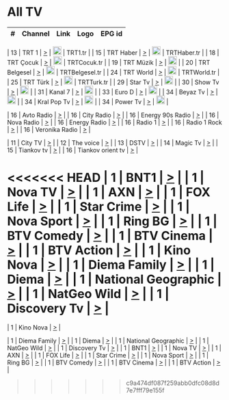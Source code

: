 <h1>All TV</h1>

| #   | Channel        | Link  | Logo | EPG id |
|:---:|:--------------:|:-----:|:----:|:------:|

| 13  | TRT 1            | [>](https://tv-trt1.medya.trt.com.tr/master.m3u8) | <img height="20" src="https://i.imgur.com/j786OLG.png"/> | TRT1.tr |
| 15  | TRT Haber        | [>](https://tv-trthaber.medya.trt.com.tr/master.m3u8) | <img height="20" src="https://i.imgur.com/OVfo8Ab.png"/> | TRTHaber.tr |
| 18  | TRT Çocuk        | [>](https://tv-trtcocuk.medya.trt.com.tr/master.m3u8) | <img height="20" src="https://i.imgur.com/QLFmD6d.png"/> | TRTCocuk.tr |
| 19  | TRT Müzik        | [>](https://tv-trtmuzik.medya.trt.com.tr/master.m3u8) | <img height="20" src="https://i.imgur.com/fIVFCEd.png"/> |
| 20  | TRT Belgesel     | [>](https://tv-trtbelgesel.medya.trt.com.tr/master.m3u8) | <img height="20" src="https://i.imgur.com/MGO87pe.png"/> | TRTBelgesel.tr |
| 24  | TRT World        | [>](https://tv-trtworld.medya.trt.com.tr/master.m3u8) | <img height="20" src="https://i.imgur.com/JEA2xpv.png"/> | TRTWorld.tr |
| 25  | TRT Türk         | [>](https://tv-trtturk.medya.trt.com.tr/master.m3u8) | <img height="20" src="https://i.imgur.com/OSTOQNw.png"/> | TRTTurk.tr |
| 29  | Star Tv   | [>](https://dogus-live.daioncdn.net/startv/startv_360p.m3u8) | <img height="20" src="https://i.imgur.com/IebUZx1.png"/> |
| 30  | Show Tv     | [>](https://ciner-live.daioncdn.net/showtv/showtv.m3u8) | <img height="20" src="https://i.imgur.com/IebUZx1.png"/> |
| 31  | Kanal 7     | [>](https://kanal7-live.daioncdn.net/kanal7/kanal7.m3u8) | <img height="20" src="https://i.imgur.com/IebUZx1.png"/> |
| 33  | Euro D    | [>](https://www.youtube.com/user/KanalD/live) | <img height="20" src="https://i.imgur.com/IebUZx1.png"/> |
| 34  | Beyaz Tv     | [>](https://beyaztv-live.daioncdn.net/beyaztv/beyaztv.m3u8) | <img height="20" src="https://i.imgur.com/IebUZx1.png"/> |
| 34  | Kral Pop Tv     | [>](https://www.youtube.com/watch?v=GuFTuKoXepw) | <img height="20" src="https://i.imgur.com/IebUZx1.png"/> |
| 34  | Power Tv     | [>](https://livetv.powerapp.com.tr/powerTV/powerhd.smil/chunklist.m3u8) | <img height="20" src="https://i.imgur.com/IebUZx1.png"/> |

| 16  | Avto Radio | [>](http://stream.metacast.eu/avtoradio.mp3.m3u) |
| 16  | City Radio | [>](http://stream.metacast.eu/city.aac.m3u) |
| 16  | Energy 90s Radio | [>](http://stream.metacast.eu/energy-90s.m3u) |
| 16  | Nova Radio | [>](http://stream.metacast.eu/nova.aac.m3u) |
| 16  | Energy Radio | [>](http://stream.metacast.eu/nrj.aac.m3u) |
| 16  | Radio 1 | [>](http://stream.metacast.eu/radio1.aac.m3u) |
| 16  | Radio 1 Rock | [>](http://stream.metacast.eu/radio1rock.aac.m3u) |
| 16  | Veronika Radio | [>](http://stream.metacast.eu/veronika.aac.m3u) |

| 11  | City TV | [>](https://tv.city.bg/play/tshls/citytv/index.m3u8) |
| 12  | The voice | [>](https://bss1.neterra.tv/thevoice/thevoice.m3u8) |
| 13  | DSTV | [>](http://46.249.95.140:8081/hls/data.m3u8) |
| 14  | Magic Tv | [>](https://bss1.neterra.tv/magictv/magictv.m3u8) |
| 15  | Tiankov tv | [>](https://streamer103.neterra.tv/tiankov-folk/live.m3u8) |
| 16  | Tiankov orient tv | [>](https://streamer103.neterra.tv/tiankov-orient/live.m3u8) |

<<<<<<< HEAD
| 1 | BNT1 | [>](https://ymkaya.xyz:25606/tv/bnt1/playlist.m3u8?wmsAuthSign=c2VydmVyX3RpbWU9Mi8yMy8yMDI1IDE6MzI6NDggUE0maGFzaF92YWx1ZT1MZnNleHB4WGRLNnVjUTREQ1YvYmhBPT0mdmFsaWRtaW51dGVzPTYw) |
| 1 | Nova TV | [>](https://ymkaya.xyz:25606/tv/novatv/playlist.m3u8?wmsAuthSign=c2VydmVyX3RpbWU9Mi8yMy8yMDI1IDE6MzI6NTggUE0maGFzaF92YWx1ZT15N2hvcTNKeWpsd0Q1V25PajNlQU5RPT0mdmFsaWRtaW51dGVzPTYw) |
| 1 | AXN | [>](https://ymkaya.xyz:25606/tv/axn/playlist.m3u8?wmsAuthSign=c2VydmVyX3RpbWU9Mi8yMy8yMDI1IDE6MzM6MDkgUE0maGFzaF92YWx1ZT14R21KTGRPdDZhZjNjdUlxbm9wM2dRPT0mdmFsaWRtaW51dGVzPTYw) |
| 1 | FOX Life | [>](https://ymkaya.xyz:25606/tv/foxlife/playlist.m3u8?wmsAuthSign=c2VydmVyX3RpbWU9Mi8yMy8yMDI1IDE6MzM6MTggUE0maGFzaF92YWx1ZT12MlhTL2dreVgwcEV5MkJqMnczdCtnPT0mdmFsaWRtaW51dGVzPTYw) |
| 1 | Star Crime | [>](https://ymkaya.xyz:25606/tv/foxcrime/playlist.m3u8?wmsAuthSign=c2VydmVyX3RpbWU9Mi8yMy8yMDI1IDE6MzM6MjggUE0maGFzaF92YWx1ZT15WitvdkVPcnBkNCs3WndxM0JZODBBPT0mdmFsaWRtaW51dGVzPTYw) |
| 1 | Nova Sport | [>](https://ymkaya.xyz:25606/tv/novasport/playlist.m3u8?wmsAuthSign=c2VydmVyX3RpbWU9Mi8yMy8yMDI1IDE6MzM6MzkgUE0maGFzaF92YWx1ZT1qSGZ2cHVlakF3NGlMeDRMdHlFZmVnPT0mdmFsaWRtaW51dGVzPTYw) |
| 1 | Ring BG | [>](https://ymkaya.xyz:25606/tv/ringbg/playlist.m3u8?wmsAuthSign=c2VydmVyX3RpbWU9Mi8yMy8yMDI1IDE6MzM6NDkgUE0maGFzaF92YWx1ZT1mY0RyVVZvWkl4YTRxeE8zNkhhUTR3PT0mdmFsaWRtaW51dGVzPTYw) |
| 1 | BTV Comedy | [>](https://ymkaya.xyz:25606/tv/btvcomedy/playlist.m3u8?wmsAuthSign=c2VydmVyX3RpbWU9Mi8yMy8yMDI1IDE6MzM6NTkgUE0maGFzaF92YWx1ZT0wQjdISlFPVzhBcEZHZHlCeG44RTJ3PT0mdmFsaWRtaW51dGVzPTYw) |
| 1 | BTV Cinema | [>](https://ymkaya.xyz:25606/tv/btvcinema/playlist.m3u8?wmsAuthSign=c2VydmVyX3RpbWU9Mi8yMy8yMDI1IDE6MzQ6MDkgUE0maGFzaF92YWx1ZT1nZDBLa3Mrd3MrZ0srMjU5bmdreWVnPT0mdmFsaWRtaW51dGVzPTYw) |
| 1 | BTV Action | [>](https://ymkaya.xyz:25606/tv/btvaction/playlist.m3u8?wmsAuthSign=c2VydmVyX3RpbWU9Mi8yMy8yMDI1IDE6MzQ6MTkgUE0maGFzaF92YWx1ZT1pdFZ2RmVJSk9sUUJ5cVBWeWg2UkRBPT0mdmFsaWRtaW51dGVzPTYw) |
| 1 | Kino Nova | [>](https://ymkaya.xyz:25606/tv/kinonova/playlist.m3u8?wmsAuthSign=c2VydmVyX3RpbWU9Mi8yMy8yMDI1IDE6MzQ6MjkgUE0maGFzaF92YWx1ZT1UeiszN1NQL0pUY3VzV1dTVExRU0tRPT0mdmFsaWRtaW51dGVzPTYw) |
| 1 | Diema Family | [>](https://ymkaya.xyz:25606/tv/diemafamily/playlist.m3u8?wmsAuthSign=c2VydmVyX3RpbWU9Mi8yMy8yMDI1IDE6MzQ6MzkgUE0maGFzaF92YWx1ZT1mVVJnTHRFL0tIOHJ6ekZocUk4b2tBPT0mdmFsaWRtaW51dGVzPTYw) |
| 1 | Diema | [>](https://ymkaya.xyz:25606/tv/diema/playlist.m3u8?wmsAuthSign=c2VydmVyX3RpbWU9Mi8yMy8yMDI1IDE6MzU6MzMgUE0maGFzaF92YWx1ZT01Q29xbHJwZzh5SXNiVURJdHNtSWt3PT0mdmFsaWRtaW51dGVzPTYw) |
| 1 | National Geographic | [>](https://ymkaya.xyz:25606/tv/natgeo/playlist.m3u8?wmsAuthSign=c2VydmVyX3RpbWU9Mi8yMy8yMDI1IDE6MzU6NDMgUE0maGFzaF92YWx1ZT1uYit4dFlaUmRrem9KMzZHZnlKNTl3PT0mdmFsaWRtaW51dGVzPTYw) |
| 1 | NatGeo Wild | [>](https://ymkaya.xyz:25606/tv/natgeowild/playlist.m3u8?wmsAuthSign=c2VydmVyX3RpbWU9Mi8yMy8yMDI1IDE6MzU6NTMgUE0maGFzaF92YWx1ZT1nSll4T1FSd2lPaG1NYWRCLzBVK1JnPT0mdmFsaWRtaW51dGVzPTYw) |
| 1 | Discovery Tv | [>](https://ymkaya.xyz:25606/tv/discovery/playlist.m3u8?wmsAuthSign=c2VydmVyX3RpbWU9Mi8yMy8yMDI1IDE6MzY6MDMgUE0maGFzaF92YWx1ZT1GTVl6OSt0RTQyUjduSW1icXNGc1Z3PT0mdmFsaWRtaW51dGVzPTYw) |
=======


| 1 | Kino Nova | [>](https://ymkaya.xyz:11336/tv/kinonova/playlist.m3u8?wmsAuthSign=c2VydmVyX3RpbWU9MS8yLzIwMjUgNDo0MDoyMCBBTSZoYXNoX3ZhbHVlPWlFS1FrWEtMMVRFM3l5YklUWUJQUHc9PSZ2YWxpZG1pbnV0ZXM9NjA=) |

| 1 | Diema Family | [>](https://ymkaya.xyz:11336/tv/diemafamily/playlist.m3u8?wmsAuthSign=c2VydmVyX3RpbWU9MS8yLzIwMjUgNDo0MDozMCBBTSZoYXNoX3ZhbHVlPUVUaTVKTldvZTF5WVVCM0YwL21kaXc9PSZ2YWxpZG1pbnV0ZXM9NjA=) |
| 1 | Diema | [>](https://ymkaya.xyz:11336/tv/diema/playlist.m3u8?wmsAuthSign=c2VydmVyX3RpbWU9MS8yLzIwMjUgNDo0MDo0MCBBTSZoYXNoX3ZhbHVlPVlYMWVJT2NuUjNpUTBsaytEUFFOS2c9PSZ2YWxpZG1pbnV0ZXM9NjA=) |
| 1 | National Geographic | [>](https://ymkaya.xyz:11336/tv/natgeo/playlist.m3u8?wmsAuthSign=c2VydmVyX3RpbWU9MS8yLzIwMjUgNDo0MTo0MSBBTSZoYXNoX3ZhbHVlPTJQTlVmcG5nYWx0M013eUhGRGxnd0E9PSZ2YWxpZG1pbnV0ZXM9NjA=) |
| 1 | NatGeo Wild | [>](https://ymkaya.xyz:11336/tv/natgeowild/playlist.m3u8?wmsAuthSign=c2VydmVyX3RpbWU9MS8yLzIwMjUgNDo0MTo1MSBBTSZoYXNoX3ZhbHVlPVl1OXZaTTliN0hGWEN3eDBYd1duNkE9PSZ2YWxpZG1pbnV0ZXM9NjA=) |
| 1 | Discovery Tv | [>](https://ymkaya.xyz:11336/tv/discovery/playlist.m3u8?wmsAuthSign=c2VydmVyX3RpbWU9MS8yLzIwMjUgNDo0MjowMSBBTSZoYXNoX3ZhbHVlPWtBQmdLNlY2RmQwWElzMVYzSDJyVkE9PSZ2YWxpZG1pbnV0ZXM9NjA=) |
| 1 | BNT1 | [>](https://ymkaya.xyz:11336/tv/bnt1/playlist.m3u8?wmsAuthSign=c2VydmVyX3RpbWU9MS8yLzIwMjUgNDozODozOCBBTSZoYXNoX3ZhbHVlPVVrMVlRQXpJWlhYeUh6ZFVpSC9NMUE9PSZ2YWxpZG1pbnV0ZXM9NjA=) |
| 1 | Nova TV | [>](https://ymkaya.xyz:11336/tv/novatv/playlist.m3u8?wmsAuthSign=c2VydmVyX3RpbWU9MS8yLzIwMjUgNDozODo0OCBBTSZoYXNoX3ZhbHVlPUVxQjh1a0ZzYkVGZU8zZDFGTzdreVE9PSZ2YWxpZG1pbnV0ZXM9NjA=) |
| 1 | AXN | [>](https://ymkaya.xyz:11336/tv/axn/playlist.m3u8?wmsAuthSign=c2VydmVyX3RpbWU9MS8yLzIwMjUgNDozODo1OCBBTSZoYXNoX3ZhbHVlPUpkWStGY1hkNXhaOVpPZ0thQ0FZL3c9PSZ2YWxpZG1pbnV0ZXM9NjA=) |
| 1 | FOX Life | [>](https://ymkaya.xyz:11336/tv/foxlife/playlist.m3u8?wmsAuthSign=c2VydmVyX3RpbWU9MS8yLzIwMjUgNDozOToxMCBBTSZoYXNoX3ZhbHVlPWt1ZDc1T3AzYlZDTjJnSy9TU0xJZlE9PSZ2YWxpZG1pbnV0ZXM9NjA=) |
| 1 | Star Crime | [>](https://ymkaya.xyz:11336/tv/foxcrime/playlist.m3u8?wmsAuthSign=c2VydmVyX3RpbWU9MS8yLzIwMjUgNDozOToyMCBBTSZoYXNoX3ZhbHVlPXIwVU45Nm9FR1l2enNkTG9TanBxbmc9PSZ2YWxpZG1pbnV0ZXM9NjA=) |
| 1 | Nova Sport | [>](https://ymkaya.xyz:11336/tv/novasport/playlist.m3u8?wmsAuthSign=c2VydmVyX3RpbWU9MS8yLzIwMjUgNDozOTozMCBBTSZoYXNoX3ZhbHVlPXlSZ0UxazVaM0xhSmc0NmR4T0c1T2c9PSZ2YWxpZG1pbnV0ZXM9NjA=) |
| 1 | Ring BG | [>](https://ymkaya.xyz:11336/tv/ringbg/playlist.m3u8?wmsAuthSign=c2VydmVyX3RpbWU9MS8yLzIwMjUgNDozOTo0MCBBTSZoYXNoX3ZhbHVlPTR4aUlFNHVUYWN4enY1WkVuOFZma2c9PSZ2YWxpZG1pbnV0ZXM9NjA=) |
| 1 | BTV Comedy | [>](https://ymkaya.xyz:11336/tv/btvcomedy/playlist.m3u8?wmsAuthSign=c2VydmVyX3RpbWU9MS8yLzIwMjUgNDozOTo1MCBBTSZoYXNoX3ZhbHVlPUtrMTJ2RHNTTUU1RFp1ZkVOdXFSK3c9PSZ2YWxpZG1pbnV0ZXM9NjA=) |
| 1 | BTV Cinema | [>](https://ymkaya.xyz:11336/tv/btvcinema/playlist.m3u8?wmsAuthSign=c2VydmVyX3RpbWU9MS8yLzIwMjUgNDozOTo1OSBBTSZoYXNoX3ZhbHVlPTZWcU9FZW56cG1NM1lrYy8xNE5NeHc9PSZ2YWxpZG1pbnV0ZXM9NjA=) |
| 1 | BTV Action | [>](https://ymkaya.xyz:11336/tv/btvaction/playlist.m3u8?wmsAuthSign=c2VydmVyX3RpbWU9MS8yLzIwMjUgNDo0MDoxMCBBTSZoYXNoX3ZhbHVlPUlDd0ErRkZVWThyMVZwR3c2REdGZ3c9PSZ2YWxpZG1pbnV0ZXM9NjA=) |
>>>>>>> c9a474df087f259abb0dfc08d8d7e7fff79e155f
